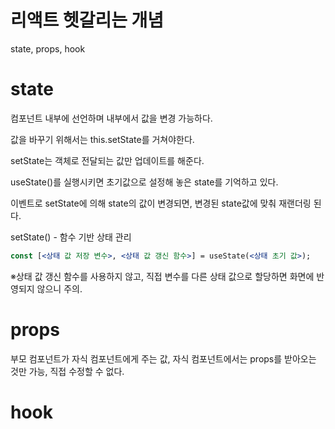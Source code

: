 # 리액트 헷갈리는 개념

state, props, hook

# state

컴포넌트 내부에 선언하며 내부에서 값을 변경 가능하다.

값을 바꾸기 위해서는 this.setState를 거쳐야한다.

setState는 객체로 전달되는 값만 업데이트를 해준다.

useState()를 실행시키면 초기값으로 설정해 놓은 state를 기억하고 있다.

이벤트로 setState에 의해 state의 값이 변경되면, 변경된 state값에 맞춰 재랜더링 된다.

setState() - 함수 기반 상태 관리

```jsx
const [<상태 값 저장 변수>, <상태 값 갱신 함수>] = useState(<상태 초기 값>);
```

※상태 값 갱신 함수를 사용하지 않고, 직접 변수를 다른 상태 값으로 할당하면 화면에 반영되지 않으니 주의.

# props

부모 컴포넌트가 자식 컴포넌트에게 주는 값, 자식 컴포넌트에서는 props를 받아오는 것만 가능, 직접 수정할 수 없다.

# hook

